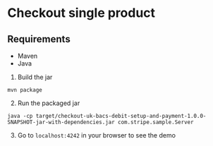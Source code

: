 # Checkout single product

## Requirements

- Maven
- Java

1. Build the jar

```
mvn package
```

2. Run the packaged jar

```
java -cp target/checkout-uk-bacs-debit-setup-and-payment-1.0.0-SNAPSHOT-jar-with-dependencies.jar com.stripe.sample.Server
```

3. Go to `localhost:4242` in your browser to see the demo
